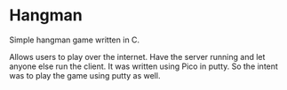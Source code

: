 # Hangman
Simple hangman game written in C.

Allows users to play over the internet.  Have the server running and let anyone else run the client.
It was written using Pico in putty.  So the intent was to play the game using putty as well.
